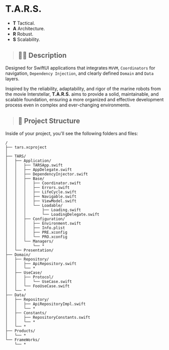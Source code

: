 # T.A.R.S.
- **T** Tactical.
- **A** Architecture.
- **R** Robust.
- **S** Scalability.

> ## 🧑‍🚀 **Description**

Designed for SwiftUI applications that integrates `MVVM`, `Coordinators` for navigation, `Dependency Injection`, and clearly defined `Domain` and `Data` layers.

Inspired by the reliability, adaptability, and rigor of the marine robots from the movie Interstellar, **T.A.R.S.** aims to provide a solid, maintainable, and scalable foundation, ensuring a more organized and effective development process even in complex and ever-changing environments.

> ## 🚀 Project Structure

Inside of your project, you'll see the following folders and files:

```text
/
├── tars.xcproject
│ 
├── TARS/
│   ├── Application/
│   │   ├── TARSApp.swift
│   │   ├── AppDelegate.swift
│   │   ├── DependencyInjector.swift
│   │   ├── Base/
│   │   │   ├── Coordinator.swift
│   │   │   ├── Errors.swift
│   │   │   ├── LifeCycle.swift
│   │   │   ├── Navigable.swift
│   │   │   ├── ViewModel.swift
│   │   │   └── Loadable/
│   │   │       ├── Loading.swift
│   │   │       └── LoadingDelegate.swift
│   │   ├── Configuration/
│   │   │   ├── Environment.swift
│   │   │   ├── Info.plist
│   │   │   ├── PRE.xconfig
│   │   │   └── PRO.xconfig
│   │   └── Managers/
│   │       └── *
│   └── Presentation/
├── Domain/
│   ├── Repository/
│   │   ├── ApiRepository.swift
│   │   └── *
│   ├── UseCase/
│   │   ├── Protocol/
│   │   │   └── UseCase.swift
│   │   └── FooUseCase.swift
│   └── *
├── Data/
│   ├── Repository/
│   │   ├── ApiRepositoryImpl.swift
│   │   └── *
│   ├── Constants/
│   │   ├── RepositoryConstants.swift
│   │   └── *
│   └── *
├── Products/
│   └── *
└── FrameWorks/
    └── *

```
